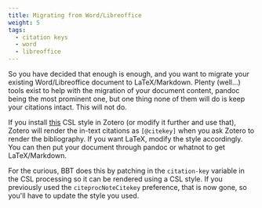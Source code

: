 ```yaml
---
title: Migrating from Word/Libreoffice
weight: 5
tags:
  - citation keys
  - word
  - libreoffice
---
```


So you have decided that enough is enough, and you want to migrate
your existing Word/Libreoffice document to LaTeX/Markdown. Plenty
(well...) tools exist to help with the migration of your document
content, pandoc being the most prominent one, but one thing none
of them will do is keep your citations intact. This will not do.

If you install [this](better-bibtex-citekeys.csl) CSL style in
Zotero (or modify it further and use that), Zotero will render the
in-text citations as `[@citekey]` when you ask Zotero to render the bibliography. If you want LaTeX, modify the
style accordingly. You can then put your document through pandoc or whatnot to get LaTeX/Markdown.

For the curious, BBT does this by patching in the `citation-key`
variable in the CSL processing so it can be rendered using a CSL
style. If you previously used the `citeprocNoteCitekey` preference,
that is now gone, so you'll have to update the style you used.

